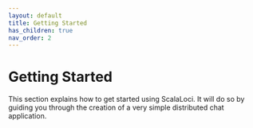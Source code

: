 ```yaml
---
layout: default
title: Getting Started
has_children: true
nav_order: 2
---
```

# Getting Started
This section explains how to get started using ScalaLoci. It will do so by guiding you through the creation of a very simple distributed chat application.
